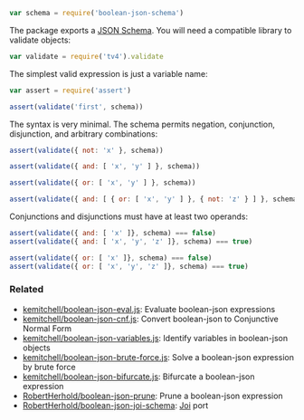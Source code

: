 ```javascript
var schema = require('boolean-json-schema')
```

The package exports a [JSON Schema](http://json-schema.org). You will need a compatible library to validate objects:

```javascript
var validate = require('tv4').validate
```

The simplest valid expression is just a variable name:

```javascript
var assert = require('assert')

assert(validate('first', schema))
```

The syntax is very minimal. The schema permits negation, conjunction, disjunction, and arbitrary combinations:

```javascript
assert(validate({ not: 'x' }, schema))

assert(validate({ and: [ 'x', 'y' ] }, schema))

assert(validate({ or: [ 'x', 'y' ] }, schema))

assert(validate({ and: [ { or: [ 'x', 'y' ] }, { not: 'z' } ] }, schema))
```

Conjunctions and disjunctions must have at least two operands:

```javascript
assert(validate({ and: [ 'x' ]}, schema) === false)
assert(validate({ and: [ 'x', 'y', 'z' ]}, schema) === true)

assert(validate({ or: [ 'x' ]}, schema) === false)
assert(validate({ or: [ 'x', 'y', 'z' ]}, schema) === true)
```

### Related

* [kemitchell/boolean-json-eval.js](https://github.com/kemitchell/boolean-json-eval.js): Evaluate boolean-json expressions
* [kemitchell/boolean-json-cnf.js](https://github.com/kemitchell/boolean-json-cnf.js): Convert boolean-json to Conjunctive Normal Form
* [kemitchell/boolean-json-variables.js](https://github.com/kemitchell/boolean-json-variables.js): Identify variables in boolean-json objects
* [kemitchell/boolean-json-brute-force.js](https://github.com/kemitchell/boolean-json-brute-force.js): Solve a boolean-json expression by brute force
* [kemitchell/boolean-json-bifurcate.js](https://github.com/kemitchell/boolean-json-bifurcate.js): Bifurcate a boolean-json expression
* [RobertHerhold/boolean-json-prune](https://github.com/RobertHerhold/boolean-json-prune): Prune a boolean-json expression
* [RobertHerhold/boolean-json-joi-schema](https://github.com/RobertHerhold/boolean-json-joi-schema): [Joi](https://github.com/hapijs/joi) port
